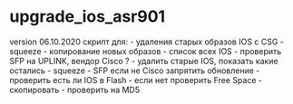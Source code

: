 # upgrade_ios_asr901
version 06.10.2020  скрипт для: - удаления старых образов IOS с CSG - squeeze - копирование новых образов     - список всех IOS - проверить SFP на UPLINK, вендор Cisco ? - удалить старые IOS, показать какие остались - squeeze - SFP если не Cisco запрятить обновление - проверить есть ли IOS в Flash     - если нет проверить Free Space     - скопировать - проверить на MD5
